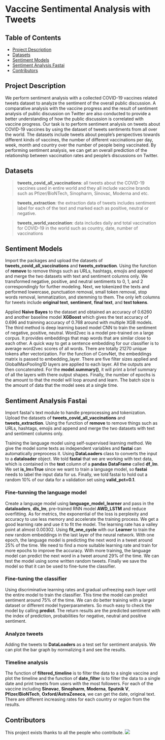 # Vaccine Sentimental Analysis with Tweets

## Table of Contents

- [Project Description](#project-description)
- [Datasets](#datasets)
- [Sentiment Models](#sentiment-models)
- [Sentiment Analysis Fastai](#sentiment-analysis-fastai)
- [Contributors](#contributors)
## Project Description 

We perform sentiment analysis with a collected COVID-19 vaccines related tweets dataset to analyze the sentiment of the overall public discussion. A comparative analysis with the vaccine progress and the result of sentiment analysis of public discussion on Twitter are also conducted to provide a better understanding of how the public discussion is correlated with vaccine progress. Our task is to perform sentiment analysis on tweets about COVID-19 vaccines by using the dataset of tweets sentiments from all over the world. The datasets include tweets about people’s perspectives towards different kinds of vaccines, the number of different vaccinations per day, week, month and country over the number of people being vaccinated. By performing sentiment analysis, we can get an overall prediction of the relationship between vaccination rates and people’s discussions on Twitter.

## Datasets

> **tweets_covid_all_vaccinations**: all tweets about the COVID-19 vaccines used in entire world and they all include vaccine brands such as Pfizer/BioNTech, Sinopharm, Sinovac, Moderna and etc.

> **tweets_extraction**: the extraction data of tweets includes sentiment label for each of the text and marked each as positive, neutral or negative.

> **tweets_world_vaccination**: data includes daily and total vaccination for COVID-19 in the world such as country, date, number of vaccinations

## Sentiment Models

Import the packages and upload the datasets of **tweets_covid_all_vaccinations** and **tweets_extraction**. Using the function of **remove** to remove things such as URLs, hashtags, emojis and append and merge the two datasets with text and sentiment columns only. We transformed negative, positive, and neutral sentiments to 0, 1, and 2 correspondingly for further modeling. Next, we tokenized the texts and performed lowercase, punctuation removal, small token removal, stop words removal, lemmatization, and stemming to them. The only left columns for tweets include **original text**, **sentiment**, **final text**, and **text tokens**. 

Applied **Naive Bayes** to the dataset and obtained an accuracy of 0.6260 and another baseline model **XGBoost** which gives the test accuracy of 0.696 and trainning accuracy of 0.768 around with multiple XGB models. The third method is deep learning based model CNN to train the sentiment of negative, positive, neutral. Word2vec is a model pre-trained on a large corpus. It provides embeddings that map words that are similar close to each other. A quick way to get a sentence embedding for our classifier is to average word2vec scores of all words. There are totally 21270 unique tokens after vectorization. For the function of ConvNet, the embeddings matrix is passed to embedding_layer. There are five filter sizes applied and GlobalMaxPooling1D layers are applied to each layer. All the outputs are then concatenated. For the **model.summary()**, it will print a brief summary of all the layers with there output shapes. Finally, the number of epochs is the amount to that the model will loop around and learn. The batch size is the amount of data that the model sees at a single time.

## Sentiment Analysis Fastai

Import fastai's text module to handle preprocessing and tokenization. Upload the datasets of **tweets_covid_all_vaccinations** and **tweets_extraction**. Using the function of **remove** to remove things such as URLs, hashtags, emojis and append and merge the two datasets with text and sentiment columns only.

Training the language model using self-supervised learning method. We give the model some texts as independent variables and **fastai** can automatically preprocess it. Using **DataLoaders** class to converts the input to a **dataloader** object. We told **fastai** that we are working with text data, which is contained in the **text** column of a **pandas** **DataFrame** called **df_lm**. We set **is_lm=True** since we want to train a language model, so **fastai** needs to label the input data for us. Finally, we told fastai to hold out a random 10% of our data for a validation set using **valid_pct=0.1**.

### Fine-tunning the language model

Create a language model using **language_model_learner** and pass in the **dataloaders**, **dls_lm**, pre-trained RNN model **AWD_LSTM** and reduce overfitting. As for metrics, the exponential of the loss is perplexity and accuracy to use less memory and accelerate the training process. We get a good learning rate and use it to fit the model. The learning rate has a valley point at almost 0.00302. Using **fit_one_cycle** with our **Learner** to train the new random embeddings in the last layer of the neural network. With one epoch, the language model is predicting the next word in a tweet around 25% of the time. We need to find a more suitable learning rate and train for more epochs to improve the accuracy. With more training, the language model can predict the next word in a tweet around 29% of the time. We can test the model using some written random tweets. Finally we save the model so that it can be used to fine-tune the classifier.

### Fine-tuning the classifier

Using discriminative learning rates and gradual unfreezing each layer until the entire model to train the classifier. This time the model can predict sentiment around 75% of the time. We can do better training with a larger dataset or different model hyperparameters. So much easy to check the model by calling **predict**. The return results are the predicted sentiment with the index of prediction, probabilities for negative, neutral and positive sentiment. 

### Analyze tweets

Adding the tweets to **DataLoaders** as a test set for sentiment analysis. We can plot the bar graph by normalizing it and see the results. 

### Timeline analysis

The function of **filtered_timeline** is to filter the data to a single vaccine and plot the timeline and the function of **date_filter** is to filter the data to a single date and print tweets from users with the most followers. For each of the vaccine including **Sinovac**, **Sinopharm**, **Moderna**, **Sputnik V**, **Pfizer/BioNTech**, **Oxford/AstraZeneca**, we can get the date, original text. There are different increasing rates for each country or region from the results. 


## Contributors

This project exists thanks to all the people who contribute. 
<a href="https://github.com/MadaoIsMyBrother/sentiment-analysis/graphs/contributors"><img src="https://opencollective.com/sentiment-analysis/contributors.svg?width=890&button=false" /></a>